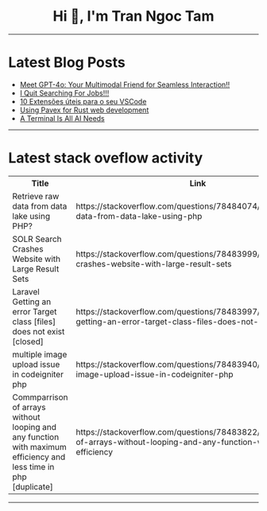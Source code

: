 <h1 align="center">Hi 👋, I'm Tran Ngoc Tam</h1>

---

# Latest Blog Posts 
<!-- BLOG-POST-LIST:START -->
- [Meet GPT-4o: Your Multimodal Friend for Seamless Interaction!!](https://dev.to/respect17/meet-gpt-4o-your-multimodal-friend-for-seamless-interaction-2c02)
- [I Quit Searching For Jobs!!!](https://dev.to/scofieldidehen/i-quit-searching-for-jobs-2jai)
- [10 Extensões úteis para o seu VSCode](https://dev.to/tassiomed/10-extensoes-uteis-para-o-seu-vscode-56o7)
- [Using Pavex for Rust web development](https://dev.to/logrocket/using-pavex-for-rust-web-development-5224)
- [A Terminal Is All AI Needs](https://dev.to/panasenco/a-terminal-is-all-ai-needs-ee)
<!-- BLOG-POST-LIST:END -->

---

# Latest stack oveflow activity
<table>
  <tr><th>Title</th><th>Link</th></tr>
  <!-- STACKOVERFLOW:START --><tr><td>Retrieve raw data from data lake using PHP?</td><td>https://stackoverflow.com/questions/78484074/retrieve-raw-data-from-data-lake-using-php</td></tr><tr><td>SOLR Search Crashes Website with Large Result Sets</td><td>https://stackoverflow.com/questions/78483999/solr-search-crashes-website-with-large-result-sets</td></tr><tr><td>Laravel Getting an error Target class [files] does not exist [closed]</td><td>https://stackoverflow.com/questions/78483997/laravel-getting-an-error-target-class-files-does-not-exist</td></tr><tr><td>multiple image upload issue in codeigniter php</td><td>https://stackoverflow.com/questions/78483940/multiple-image-upload-issue-in-codeigniter-php</td></tr><tr><td>Commparrison of arrays without looping and any function with maximum efficiency and less time in php [duplicate]</td><td>https://stackoverflow.com/questions/78483822/commparrison-of-arrays-without-looping-and-any-function-with-maximum-efficiency</td></tr><!-- STACKOVERFLOW:END -->
</table>

---



